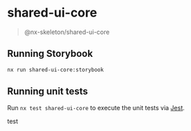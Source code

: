# shared-ui-core

> @nx-skeleton/shared-ui-core

## Running Storybook

```bash
nx run shared-ui-core:storybook
```

## Running unit tests

Run `nx test shared-ui-core` to execute the unit tests via [Jest](https://jestjs.io).

test
